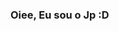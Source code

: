 ### Oiee, Eu sou o Jp :D

<!--
**JupaAndriotti/JupaAndriotti** is a ✨ _special_ ✨ repository because its `README.md` (this file) appears on your GitHub profile.

Here are some ideas to get you started:

- 🔭 Hoje em dia estou buscando estágio para back-end
- 🌱 Estudando Python e Mysql
- 👯 Contate-me no email: jpnadriotti707@gmail.com
-->
